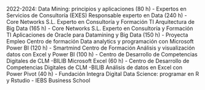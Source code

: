 2022-2024:
Data Mining: principios y aplicaciones (80 h) - Expertos en Servicios de Consultoría (EXES)
Responsable experto en Data (240 h) - Core Networks S.L. Experto en Consultoría y Formación TI
Arquitectura de Big Data (165 h) - Core Networks S.L. Experto en Consultoría y Formación TI
Aplicaciones de Oracle para Datamining y Big Data (150 h) - Proyecta Empleo Centro de formación
Data analytics y programación con Microsoft Power BI (120 h) - Smartmind Centro de Formación
Análisis y visualización datos con Excel y Power BI (100 h) - Centro de Desarrollo de Competencias Digitales de CLM -BILIB
Microsoft Excel (60 h) - Centro de Desarrollo de Competencias Digitales de CLM -BILIB
Análisis de datos en Excel con Power Pivot (40 h) - Fundación Integra Digital
Data Science: programar en R y Rstudio - IEBS Business School
